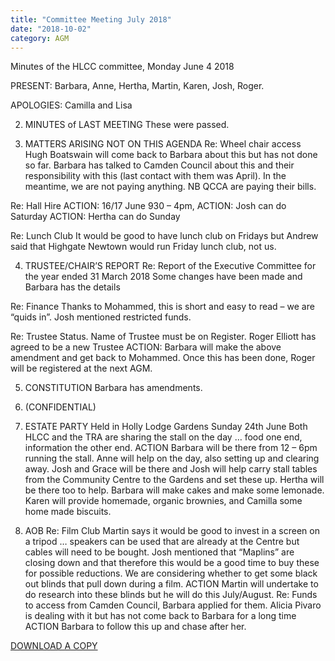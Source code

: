 ```yaml
---
title: "Committee Meeting July 2018"
date: "2018-10-02"
category: AGM
---
```


Minutes of the HLCC committee, Monday June 4 2018

PRESENT: Barbara, Anne, Hertha, Martin, Karen, Josh, Roger.

APOLOGIES: Camilla and Lisa

2. MINUTES of LAST MEETING
These were passed.

3. MATTERS ARISING NOT ON THIS AGENDA
Re: Wheel chair access
Hugh Boatswain will come back to Barbara about this but has not done so far.
Barbara has talked to Camden Council about this and their responsibility with this (last contact with them was April).  In the meantime, we are not paying anything.
NB QCCA are paying their bills.

Re: Hall Hire
ACTION: 16/17 June 930 – 4pm,
ACTION: Josh can do Saturday
ACTION: Hertha can do Sunday

Re: Lunch Club
It would be good to have lunch club on Fridays but Andrew said that Highgate Newtown would run Friday lunch club, not us.

4. TRUSTEE/CHAIR’S REPORT
Re: Report of the Executive Committee for the year ended 31 March 2018
Some changes have been made and Barbara has the details

Re: Finance
Thanks to Mohammed, this is short and easy to read – we are “quids in”.
Josh mentioned
restricted funds.

Re: Trustee Status.
Name of Trustee must be on Register.
Roger Elliott has agreed to be a new Trustee
ACTION: Barbara will make the above amendment and get back to Mohammed.
Once this has been done, Roger will be registered at the next AGM.

5. CONSTITUTION
Barbara has amendments.

6. (CONFIDENTIAL)

7. ESTATE PARTY
Held in Holly Lodge Gardens Sunday 24th June
Both HLCC and the TRA are sharing the stall on the day … food one end, information the other end.
ACTION
Barbara will be there from 12 – 6pm running the stall.
Anne will help on the day, also setting up and clearing away.
Josh and Grace will be there and Josh will help carry stall tables from the Community Centre to the Gardens and set these up.
Hertha will be there too to help.
Barbara will make cakes and make some lemonade.
Karen will provide homemade, organic brownies, and Camilla some home made biscuits.

8. AOB
Re: Film Club
Martin says it would be good to invest in a screen on a tripod … speakers can be used that are already at the Centre but cables will need to be bought.  Josh mentioned that “Maplins” are closing down and that therefore this would be a good time to buy these for possible reductions.  We are considering whether to get some black out blinds that pull down during a film.
ACTION
Martin will undertake to do research into these blinds but he will do this July/August.
Re: Funds to access from Camden Council, Barbara applied for them.  Alicia Pivaro is dealing with it but has not come back to Barbara for a long time
ACTION
Barbara to follow this up and chase after her.

[DOWNLOAD A COPY](/HLCCHL-Minutes-of-the-committee-June-2018.docx)
